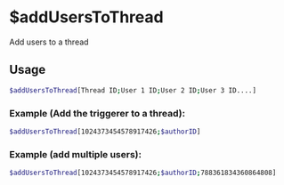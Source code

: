 # $addUsersToThread

Add users to a thread

## Usage

```bash
$addUsersToThread[Thread ID;User 1 ID;User 2 ID;User 3 ID....]
```

### Example (Add the triggerer to a thread):
```bash
$addUsersToThread[1024373454578917426;$authorID]


```

### Example (add multiple users):
```bash
$addUsersToThread[1024373454578917426;$authorID;788361834360864808]
```